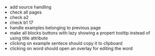 - add source handling
- check all pages
- check a2
- check b1 17
- handle examples belonging to previous page
- make all blocks buttons with lazy showing a propert tooltip instead of using title attribute
- clicking on example sentece should copy it to clipboard
- clicking on word should open an overlay for editing the word